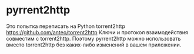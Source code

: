 # pyrrent2http
Это попытка переписать на Python torrent2http https://github.com/anteo/torrent2http
Ключи и протокол взаимодействия совместим с torrent2http.
Поэтому pyrrent2http можно использовать вместо torrent2http без каких-либо изменений в вашем приложении.